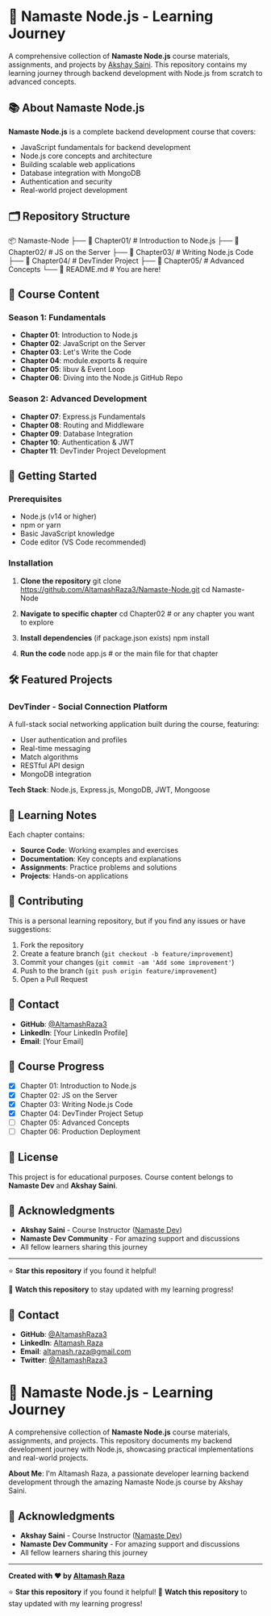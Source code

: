 # 🚀 Namaste Node.js - Learning Journey

A comprehensive collection of **Namaste Node.js** course materials, assignments, and projects by [Akshay Saini](https://namastedev.com/). This repository contains my learning journey through backend development with Node.js from scratch to advanced concepts.

## 📚 About Namaste Node.js

**Namaste Node.js** is a complete backend development course that covers:
- JavaScript fundamentals for backend development
- Node.js core concepts and architecture
- Building scalable web applications
- Database integration with MongoDB
- Authentication and security
- Real-world project development

## 🗂️ Repository Structure

📦 Namaste-Node
├── 📁 Chapter01/ # Introduction to Node.js
├── 📁 Chapter02/ # JS on the Server
├── 📁 Chapter03/ # Writing Node.js Code
├── 📁 Chapter04/ # DevTinder Project
├── 📁 Chapter05/ # Advanced Concepts
└── 📄 README.md # You are here!


## 📖 Course Content

### Season 1: Fundamentals
- **Chapter 01**: Introduction to Node.js
- **Chapter 02**: JavaScript on the Server
- **Chapter 03**: Let's Write the Code
- **Chapter 04**: module.exports & require
- **Chapter 05**: libuv & Event Loop
- **Chapter 06**: Diving into the Node.js GitHub Repo

### Season 2: Advanced Development
- **Chapter 07**: Express.js Fundamentals
- **Chapter 08**: Routing and Middleware
- **Chapter 09**: Database Integration
- **Chapter 10**: Authentication & JWT
- **Chapter 11**: DevTinder Project Development

## 🚀 Getting Started

### Prerequisites
- Node.js (v14 or higher)
- npm or yarn
- Basic JavaScript knowledge
- Code editor (VS Code recommended)

### Installation

1. **Clone the repository**
 git clone https://github.com/AltamashRaza3/Namaste-Node.git
cd Namaste-Node

2. **Navigate to specific chapter**
cd Chapter02 # or any chapter you want to explore

3. **Install dependencies** (if package.json exists)
npm install

4. **Run the code**
node app.js # or the main file for that chapter


## 🛠️ Featured Projects

### DevTinder - Social Connection Platform
A full-stack social networking application built during the course, featuring:
- User authentication and profiles
- Real-time messaging
- Match algorithms
- RESTful API design
- MongoDB integration

**Tech Stack**: Node.js, Express.js, MongoDB, JWT, Mongoose

## 📝 Learning Notes

Each chapter contains:
- **Source Code**: Working examples and exercises
- **Documentation**: Key concepts and explanations
- **Assignments**: Practice problems and solutions
- **Projects**: Hands-on applications

## 🤝 Contributing

This is a personal learning repository, but if you find any issues or have suggestions:

1. Fork the repository
2. Create a feature branch (`git checkout -b feature/improvement`)
3. Commit your changes (`git commit -am 'Add some improvement'`)
4. Push to the branch (`git push origin feature/improvement`)
5. Open a Pull Request

## 📧 Contact

- **GitHub**: [@AltamashRaza3](https://github.com/AltamashRaza3)
- **LinkedIn**: [Your LinkedIn Profile]
- **Email**: [Your Email]

## 🎯 Course Progress

- [x] Chapter 01: Introduction to Node.js
- [x] Chapter 02: JS on the Server  
- [x] Chapter 03: Writing Node.js Code
- [x] Chapter 04: DevTinder Project Setup
- [ ] Chapter 05: Advanced Concepts
- [ ] Chapter 06: Production Deployment

## 📜 License

This project is for educational purposes. Course content belongs to **Namaste Dev** and **Akshay Saini**.

## 🙏 Acknowledgments

- **Akshay Saini** - Course Instructor ([Namaste Dev](https://namastedev.com/))
- **Namaste Dev Community** - For amazing support and discussions
- All fellow learners sharing this journey

---

⭐ **Star this repository** if you found it helpful!

🔔 **Watch this repository** to stay updated with my learning progress!

## 📧 Contact

- **GitHub**: [@AltamashRaza3](https://github.com/AltamashRaza3)
- **LinkedIn**: [Altamash Raza](https://www.linkedin.com/in/altamashraza3)
- **Email**: altamash.raza@gmail.com
- **Twitter**: [@AltamashRaza3](https://twitter.com/your-twitter-handle)

# 🚀 Namaste Node.js - Learning Journey

A comprehensive collection of **Namaste Node.js** course materials, assignments, and projects. This repository documents my backend development journey with Node.js, showcasing practical implementations and real-world projects.

**About Me**: I'm Altamash Raza, a passionate developer learning backend development through the amazing Namaste Node.js course by Akshay Saini.

## 🙏 Acknowledgments

- **Akshay Saini** - Course Instructor ([Namaste Dev](https://namastedev.com/))
- **Namaste Dev Community** - For amazing support and discussions
- All fellow learners sharing this journey

---

**Created with ❤️ by [Altamash Raza](https://github.com/AltamashRaza3)**

⭐ **Star this repository** if you found it helpful!
🔔 **Watch this repository** to stay updated with my learning progress!
